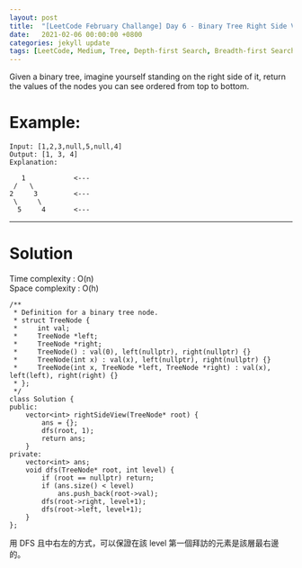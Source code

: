 ```yaml
---
layout: post
title:  "[LeetCode February Challange] Day 6 - Binary Tree Right Side View"
date:   2021-02-06 00:00:00 +0800
categories: jekyll update
tags: [LeetCode, Medium, Tree, Depth-first Search, Breadth-first Search, Recursion, Queue, Facebook, Amazon, ByteDance, eBay, Microsoft, Bloomberg, Apple, Accolite]
---
```

Given a binary tree, imagine yourself standing on the right side of it, return the values of the nodes you can see ordered from top to bottom.

# Example:

	Input: [1,2,3,null,5,null,4]
	Output: [1, 3, 4]
	Explanation:

	   1            <---
	 /   \
	2     3         <---
	 \     \
	  5     4       <---

______________________  

# Solution  

Time complexity : O(n)  
Space complexity : O(h)  

	/**
	 * Definition for a binary tree node.
	 * struct TreeNode {
	 *     int val;
	 *     TreeNode *left;
	 *     TreeNode *right;
	 *     TreeNode() : val(0), left(nullptr), right(nullptr) {}
	 *     TreeNode(int x) : val(x), left(nullptr), right(nullptr) {}
	 *     TreeNode(int x, TreeNode *left, TreeNode *right) : val(x), left(left), right(right) {}
	 * };
	 */
	class Solution {
	public:
	    vector<int> rightSideView(TreeNode* root) {
	        ans = {};
	        dfs(root, 1);
	        return ans;
	    }
	private:
	    vector<int> ans;
	    void dfs(TreeNode* root, int level) {
	        if (root == nullptr) return;
	        if (ans.size() < level)
	            ans.push_back(root->val);
	        dfs(root->right, level+1);
	        dfs(root->left, level+1);
	    }
	};

用 DFS 且中右左的方式，可以保證在該 level 第一個拜訪的元素是該層最右邊的。